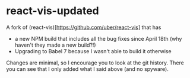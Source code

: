 # react-vis-updated

A fork of (react-vis)[https://github.com/uber/react-vis] that has
- a new NPM build that includes all the bug fixes since April 18th (why haven't they made a new build?!)
- Upgrading to Babel 7 because I wasn't able to build it otherwise

Changes are minimal, so I encourage you to look at the git history. There you can see that I only added what I said above (and no spyware).
